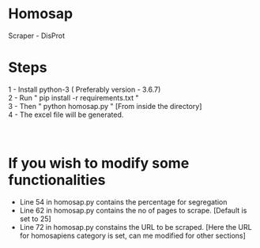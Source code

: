 # Homosap
Scraper - DisProt

# Steps
1 - Install python-3 ( Preferably version - 3.6.7) <br/>
2 - Run " pip install -r requirements.txt " <br/>
3 - Then " python homosap.py " [From inside the directory] <br/>
4 - The excel file will be generated. <br/>
<br/>
<br/>
# If you wish to modify some functionalities

- Line 54 in homosap.py contains the percentage for segregation
- Line 62 in homosap.py contains the no of pages to scrape. [Default is set to 25]
- Line 72 in homosap.py constains the URL to be scraped. [Here the URL for homosapiens category is set, can me modified for other sections]
